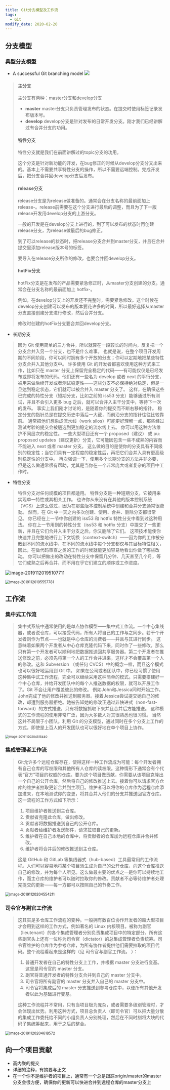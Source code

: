 ```yaml
---
title: Git分支模型及工作流
tags: 
  - Git
modify_date: 2020-02-20
---
```


## 分支模型

### 典型分支模型

<!--more-->

* A successful Git branching model
  ![](https://backlog.com/git-tutorial/cn/img/post/stepup/capture_stepup1_5_6.png)

> #### 主分支
>
> 主分支有两种：master分支和develop分支
>
> - **master**
>   master分支只负责管理发布的状态。在提交时使用标签记录发布版本号。
> - **develop**
>   develop分支是针对发布的日常开发分支。刚才我们已经讲解过有合并分支的功用。
>
> #### 特性分支
>
> 特性分支就是我们在前面讲解过的topic分支的功用。
>
> 这个分支是针对新功能的开发，在bug修正的时候从develop分支分叉出来的。基本上不需要共享特性分支的操作，所以不需要远端控制。完成开发后，把分支合并回develop分支后发布。
>
> #### release分支
>
> release分支是为release做准备的。通常会在分支名称的最前面加上release-。release前需要在这个分支进行最后的调整，而且为了下一版release开发用develop分支的上游分支。
>
> 一般的开发是在develop分支上进行的，到了可以发布的状态时再创建release分支，为release做最后的bug修正。
>
> 到了可以release的状态时，把release分支合并到master分支，并且在合并提交里添加release版本号的标签。
>
> 要导入在release分支所作的修改，也要合并回develop分支。
>
> #### hotFix分支
>
> hotFix分支是在发布的产品需要紧急修正时，从master分支创建的分支。通常会在分支名称的最前面加上 hotfix-。
>
> 例如，在develop分支上的开发还不完整时，需要紧急修改。这个时候在develop分支创建可以发布的版本要花许多的时间，所以最好选择从master分支直接创建分支进行修改，然后合并分支。
>
> 修改时创建的hotFix分支要合并回develop分支。

* 长期分支

>因为 Git 使用简单的三方合并，所以就算在一段较长的时间内，反复把一个分支合并入另一个分支，也不是什么难事。 也就是说，在整个项目开发周期的不同阶段，你可以同时拥有多个开放的分支；你可以定期地把某些特性分支合并入其他分支中。
>许多使用 Git 的开发者都喜欢使用这种方式来工作，比如只在 master 分支上保留完全稳定的代码——有可能仅仅是已经发布或即将发布的代码。他们还有一些名为 develop 或者 next 的平行分支，被用来做后续开发或者测试稳定性——这些分支不必保持绝对稳定，但是一旦达到稳定状态，它们就可以被合并入 master 分支了。 这样，在确保这些已完成的特性分支（短期分支，比如之前的 iss53 分支）能够通过所有测试，并且不会引入更多 bug 之后，就可以合并入主干分支中，等待下一次的发布。
>事实上我们刚才讨论的，是随着你的提交而不断右移的指针。 稳定分支的指针总是在提交历史中落后一大截，而前沿分支的指针往往比较靠前。
>通常把他们想象成流水线（work silos）可能更好理解一点，那些经过测试考验的提交会被遴选到更加稳定的流水线上去。
>你可以用这种方法维护不同层次的稳定性。 一些大型项目还有一个 proposed（建议） 或 pu: proposed updates（建议更新）分支，它可能因包含一些不成熟的内容而不能进入 next 或者 master 分支。 这么做的目的是使你的分支具有不同级别的稳定性；当它们具有一定程度的稳定性后，再把它们合并入具有更高级别稳定性的分支中。 再次强调一下，使用多个长期分支的方法并非必要，但是这么做通常很有帮助，尤其是当你在一个非常庞大或者复杂的项目中工作时。

* 特性分支

>特性分支对任何规模的项目都适用。 特性分支是一种短期分支，它被用来实现单一特性或其相关工作。 也许你从来没有在其他的版本控制系统（VCS）上这么做过，因为在那些版本控制系统中创建和合并分支通常很费劲。
>然而，在 Git 中一天之内多次创建、使用、合并、删除分支都很常见。
>你已经在上一节中你创建的 iss53 和 hotfix 特性分支中看到过这种用法。 你在上一节用到的特性分支（iss53 和 hotfix 分支）中提交了一些更新，并且在它们合并入主干分支之后，你又删除了它们。 这项技术能使你快速并且完整地进行上下文切换（context-switch）——因为你的工作被分散到不同的流水线中，在不同的流水线中每个分支都仅与其目标特性相关，因此，在做代码审查之类的工作的时候就能更加容易地看出你做了哪些改动。 你可以把做出的改动在特性分支中保留几分钟、几天甚至几个月，等它们成熟之后再合并，而不用在乎它们建立的顺序或工作进度。

![image-20191120195107711](https://i.loli.net/2020/05/17/eAlEZOu9mIrchMQ.png)

<img src="https://i.loli.net/2020/05/17/2OMgCaAIV6KlwZE.png" alt="image-20191120195557781" style="zoom:80%;" />


## 工作流


### 集中式工作流

>集中式系统中通常使用的是单点协作模型——集中式工作流。一个中心集线器，或者说仓库，可以接受代码，所有人将自己的工作与之同步。若干个开发者则作为节点——也就是中心仓库的消费者——并且与其进行同步。
>这意味着如果两个开发者从中心仓库克隆代码下来，同时作了一些修改，那么只有第一个开发者可以顺利地把数据推送回共享服务器。第二个开发者在推送修改之前，必须先将第一个人的工作合并进来，这样才不会覆盖第一个人的修改。这和 Subversion （或任何 CVCS）中的概念一样，而且这个模式也可以很好地运用到 Git 中。
>如果在公司或者团队中，你已经习惯了使用这种集中式工作流程，完全可以继续采用这种简单的模式。只需要搭建好一个中心仓库，并给开发团队中的每个人推送数据的权限，就可以开展工作了。Git 不会让用户覆盖彼此的修改。 例如John和Jessica同时开始工作。John完成了他的修改并推送到服务器。接着Jessica尝试提交她自己的修改，却遭到服务器拒绝。她被告知她的修改正通过非快进式（non-fast-forward）的方式推送，只有将数据抓取下来并且合并后方能推送。 这种模式的工作流程的使用非常广泛，因为大多数人对其很熟悉也很习惯。
>当然这并不局限于小团队。利用 Git 的分支模型，通过同时在多个分支上工作的方式，即使是上百人的开发团队也可以很好地在单个项目上协作。

<img src="https://i.loli.net/2020/05/17/yrPSEmUMOg2T9fH.png" alt="image-20191120204515440" style="zoom:67%;" />

### 集成管理者工作流

>Git允许多个远程仓库存在，使得这样一种工作流成为可能：每个开发者拥有自己仓库的写权限和其他所有人仓库的读权限。这种情形下通常会有个代表“官方”项目的权威的仓库。要为这个项目做贡献，你需要从该项目克隆出一个自己的公开仓库，然后将自己的修改推送上去。接着你可以请求官方仓库的维护者拉取更新合并到主项目。维护者可以将你的仓库作为远程仓库添加进来，在本地测试你的变更，将其合并入他们的分支并推送回官方仓库。这一流程的工作方式如下所示：
>
>1. 项目维护者推送到主仓库。
>2. 贡献者克隆此仓库，做出修改。
>3. 贡献者将数据推送到自己的公开仓库。
>4. 贡献者给维护者发送邮件，请求拉取自己的更新。
>5. 维护者在自己本地的仓库中，将贡献者的仓库加为远程仓库并合并修改。
>6. 维护者将合并后的修改推送到主仓库。
>
>这是 GitHub 和 GitLab 等集线器式（hub-based）工具最常用的工作流程。人们可以容易地将某个项目派生成为自己的公开仓库，向这个仓库推送自己的修改，并为每个人所见。这么做最主要的优点之一是你可以持续地工作，而主仓库的维护者可以随时拉取你的修改。贡献者不必等待维护者处理完提交的更新——每一方都可以按照自己的节奏工作。

<img src="https://i.loli.net/2020/05/17/YcuxWlEndbAGs6i.png" alt="image-20191120204554211" style="zoom:80%;" />

### 司令官与副官工作流

>这其实是多仓库工作流程的变种。一般拥有数百位协作开发者的超大型项目才会用到这样的工作方式，例如著名的 Linux 内核项目。被称为副官（lieutenant）的各个集成管理者分别负责集成项目中的特定部分。所有这些副官头上还有一位称为司令官（dictator）的总集成管理者负责统筹。司令官维护的仓库作为参考仓库，为所有协作者提供他们需要拉取的项目代码。整个流程看起来是这样的（见 司令官与副官工作流。 ）：
>
>1. 普通开发者在自己的特性分支上工作，并根据 master 分支进行变基。 这里是司令官的 master 分支。
>2. 副官将普通开发者的特性分支合并到自己的 master 分支中。
>3. 司令官将所有副官的 master 分支并入自己的 master 分支中。
>4. 司令官将集成后的 master 分支推送到参考仓库中，以便所有其他开发者以此为基础进行变基。
>
>这种工作流程并不常用，只有当项目极为庞杂，或者需要多级别管理时，才会体现出优势。利用这种方式，项目总负责人（即司令官）可以把大量分散的集成工作委托给不同的小组负责人分别处理，然后在不同时刻将大块的代码子集统筹起来，用于之后的整合。

<img src="https://i.loli.net/2020/05/17/49qbWgPHdmUX8CZ.png" alt="image-20191120204618572" style="zoom:80%;" />

## 向一个项目贡献


* 高内聚的提交
* 详细的注释，有摘要与正文
* 在一个你不是维护者的项目上，通常有一个总是跟踪origin/master的master分支会很方便，确保你的更新可以快进合并到远程仓库的master分支上